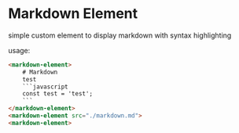 # Markdown Element
simple custom element to display markdown with syntax highlighting

usage:
```html
<markdown-element>
    # Markdown
    test
    ```javascript
    const test = 'test';
    ```
</markdown-element>
<markdown-element src="./markdown.md">
<markdown-element>
```